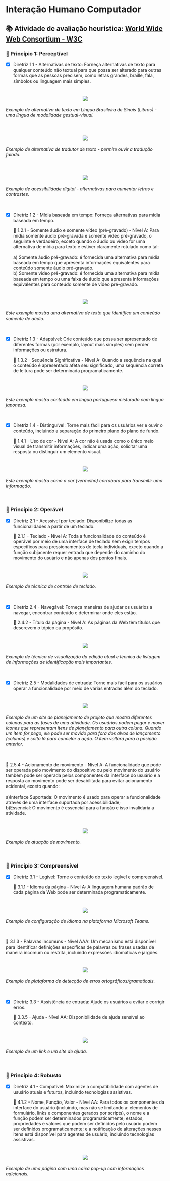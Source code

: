 <h1> Interação Humano Computador</h1>

<h2> 📚 Atividade de avaliação heurística: <a href="https://www.w3.org/WAI/WCAG21/quickref/#principle1"> World Wide Web Consortium - W3C</a></h2>

<h3>🔺 Princípio 1: Perceptível </h3>

- [x] Diretriz 1.1 - Alternativas de texto: Forneça alternativas de texto para qualquer conteúdo não textual para que possa ser alterado para outras formas que as pessoas precisem, como letras grandes, braille, fala, símbolos ou linguagem mais simples.

<h1 align="center">
  <img src="/IHC/Figuras/11_pos.png">
</h1>
<i>Exemplo de alternativa de texto em Língua Brasileira de Sinais (Libras) - uma língua de modalidade gestual-visual.</i>
<br><br>
<h1 align="center">
  <img src="/IHC/Figuras/11b_pos.png">
</h1>
<i>Exemplo de alternativa de tradutor de texto - permite ouvir a tradução falada.</i>
<br><br>
<h1 align="center">
  <img src="/IHC/Figuras/11c_pos.png">
</h1>
<i>Exemplo de acessibilidade digital - alternativas para aumentar letras e contrastes.</i>
<br><br><br>

- [x] Diretriz 1.2 - Mídia baseada em tempo: Forneça alternativas para mídia baseada em tempo.

    🔹 1.2.1 - Somente áudio e somente vídeo (pré-gravado) - Nível A: Para mídia somente áudio pré-gravada e somente vídeo pré-gravado, o seguinte é verdadeiro, exceto quando o áudio ou vídeo for uma alternativa de mídia para texto e estiver claramente rotulado como tal:<br><br>
    a) Somente áudio pré-gravado: é fornecida uma alternativa para mídia baseada em tempo que apresenta informações equivalentes para conteúdo somente áudio pré-gravado.<br>
    b) Somente vídeo pré-gravado: é fornecida uma alternativa para mídia baseada em tempo ou uma faixa de áudio que apresenta informações equivalentes para conteúdo somente de vídeo pré-gravado.
    
<h1 align="center">
  <img src="/IHC/Figuras/121_pos.png">
</h1>
<i>Este exemplo mostra uma alternativa de texto que identifica um conteúdo somente de aúdio.</i>
<br><br><br>
    
- [x] Diretriz 1.3 - Adaptável: Crie conteúdo que possa ser apresentado de diferentes formas (por exemplo, layout mais simples) sem perder informações ou estrutura.

    🔹 1.3.2 - Sequência Significativa - Nível A: Quando a sequência na qual o conteúdo é apresentado afeta seu significado, uma sequência correta de leitura pode ser determinada programaticamente.
 
<h1 align="center">
  <img src="/IHC/Figuras/132_neg.png">
</h1>
<i>Este exemplo mostra conteúdo em língua portuguesa misturado com língua japonesa.</i>
<br><br><br>
    
- [x] Diretriz 1.4 - Distinguível: Torne mais fácil para os usuários ver e ouvir o conteúdo, incluindo a separação do primeiro plano do plano de fundo.

    🔹 1.4.1 - Uso de cor - Nível A: A cor não é usada como o único meio visual de transmitir informações, indicar uma ação, solicitar uma resposta ou distinguir um elemento visual.
    
<h1 align="center">
  <img src="/IHC/Figuras/141_pos.png">
</h1>
<i>Este exemplo mostra como a cor (vermelho) corrobora para transmitir uma informação.</i>
<br><br><br>   
    
<h3>🔺 Princípio 2: Operável </h3>

- [x] Diretriz 2.1 - Acessível por teclado: Disponibilize todas as funcionalidades a partir de um teclado.

    🔹 2.1.1 - Teclado - Nível A: Toda a funcionalidade do conteúdo é operável por meio de uma interface de teclado sem exigir tempos específicos para pressionamentos de tecla individuais, exceto quando a função subjacente requer entrada que depende do caminho do movimento do usuário e não apenas dos pontos finais.
    
<h1 align="center">
  <img src="/IHC/Figuras/211_pos.png">
</h1>
<i>Exemplo de técnica de controle de teclado.</i>
<br><br><br>

- [x] Diretriz 2.4 - Navegável: Forneça maneiras de ajudar os usuários a navegar, encontrar conteúdo e determinar onde eles estão.

    🔹 2.4.2 - Título da página - Nível A: As páginas da Web têm títulos que descrevem o tópico ou propósito.
    
<h1 align="center">
  <img src="/IHC/Figuras/242_pos.png">
</h1>
<i>Exemplo de técnica de visualização da edição atual e técnica de listagem de informações de identificação mais importantes.</i>
<br><br><br>

- [x] Diretriz 2.5 - Modalidades de entrada: Torne mais fácil para os usuários operar a funcionalidade por meio de várias entradas além do teclado.
    
<h1 align="center">
  <img src="/IHC/Figuras/254_pos.png">
</h1>
<i>Exemplo de um site de planejamento de projeto que mostra diferentes colunas para as fases de uma atividade. Os usuários podem pegar e mover ícones que representam itens de planejamento para outra coluna. Quando um item for pego, ele pode ser movido para fora dos alvos de lançamento (colunas) e solto lá para cancelar a ação. O item voltará para a posição anterior.</i>
<br><br><br>

   🔹 2.5.4 - Acionamento de movimento - Nível A: A funcionalidade que pode ser operada pelo movimento do dispositivo ou pelo movimento do usuário também pode ser operada pelos componentes da interface do usuário e a resposta ao movimento pode ser desabilitada para evitar acionamento acidental, exceto quando:<br><br> 
    a)Interface Suportada: O movimento é usado para operar a funcionalidade através de uma interface suportada por acessibilidade;<br>
    b)Essencial: O movimento é essencial para a função e isso invalidaria a atividade.
    
<h1 align="center">
  <img src="/IHC/Figuras/2544_pos.png">
</h1>
<i>Exemplo de atuação de movimento.</i>
<br><br><br>

<h3>🔺 Princípio 3: Compreensível </h3>

- [x] Diretriz 3.1 - Legível: Torne o conteúdo do texto legível e compreensível.

    🔹 3.1.1 - Idioma da página - Nível A: A linguagem humana padrão de cada página da Web pode ser determinada programaticamente.
    
<h1 align="center">
  <img src="/IHC/Figuras/311_pos.png">
</h1>
<i>Exemplo de configuração de idioma na plataforma Microsoft Teams.</i>
<br><br><br>

   🔹 3.1.3 - Palavras incomuns - Nível AAA: Um mecanismo está disponível para identificar definições específicas de palavras ou frases usadas de maneira incomum ou restrita, incluindo expressões idiomáticas e jargões.
    
<h1 align="center">
  <img src="/IHC/Figuras/313_pos.png">
</h1>
<i>Exemplo de plataforma de detecção de erros ortográficos/gramaticais.</i>
<br><br><br>

- [x] Diretriz 3.3 - Assistência de entrada: Ajude os usuários a evitar e corrigir erros.

    🔹 3.3.5 - Ajuda - Nível AA: Disponibilidade de ajuda sensível ao contexto.
    
<h1 align="center">
  <img src="/IHC/Figuras/335_pos.png">
</h1>
<i>Exemplo de um link e um site de ajuda.</i>
<br><br><br>

<h3>🔺 Princípio 4: Robusto </h3>

- [x] Diretriz 4.1 - Compatível: Maximize a compatibilidade com agentes de usuário atuais e futuros, incluindo tecnologias assistivas.

    🔹 4.1.2 - Nome, Função, Valor - Nível AA: Para todos os componentes da interface do usuário (incluindo, mas não se limitando a: elementos de formulário, links e componentes gerados por scripts), o nome e a função podem ser determinados programaticamente; estados, propriedades e valores que podem ser definidos pelo usuário podem ser definidos programaticamente; e a notificação de alterações nesses itens está disponível para agentes de usuário, incluindo tecnologias assistivas.
    
<h1 align="center">
  <img src="/IHC/Figuras/412_pos.png">
</h1>
<i>Exemplo de uma página com uma caixa pop-up com informações adicionais.</i>
<br><br><br>

